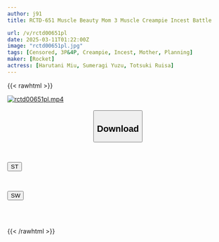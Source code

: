 ```yaml
---
author: j91
title: RCTD-651 Muscle Beauty Mom 3 Muscle Creampie Incest Battle

url: /v/rctd00651pl
date: 2025-03-11T01:22:00Z
image: "rctd00651pl.jpg"
tags: [Censored, 3P&4P, Creampie, Incest, Mother, Planning]
maker: [Rocket]
actress: [Harutani Miu, Sumeragi Yuzu, Totsuki Ruisa]
---
```



{{< rawhtml >}}

<div class="video" data-videoid="a4oMxkQoVMsxKol">
    <a href="javascript:;">
        <img src="/v/rctd00651pl/rctd00651pl.jpg" width="WIDTH" height="HEIGHT" alt="rctd00651pl.mp4" loading="lazy">
    </a>
</div>

<script type="text/javascript" src="https://j91.asia/asset/on-demand-st.js"></script>

<br>
  <link rel="stylesheet" href="https://j91.asia/asset/bs5.css">
  
  <center>
  <button class="btn btn-primary" type="button" data-bs-toggle="collapse" data-bs-target=".multi-collapse" aria-expanded="false" aria-controls="multiCollapseExample1 multiCollapseExample2"><h2>Download</h2></button></center>
</p>
<div class="row">
  <div class="col">
    <div class="collapse multi-collapse" id="multiCollapseExample1">
      <div class="card card-body">
	      	      <br>
<div class="buttons">  
<p><a href="/v/rctd00651pl/st.html" target="_blank"><button class="btn-hover color-3"><i class="fa fa-download"></i> ST</button></a></p></div>
    </div>
  </div>
</div>
  <div class="col">
    <div class="collapse multi-collapse" id="multiCollapseExample2">
      <div class="card card-body">
	      <br>
<div class="buttons">
<p><a href="/v/rctd00651pl/sw.html" target="_blank"><button class="btn-hover color-2"><i class="fa fa-download"></i> SW</button></a></p></div>
<br><br>
      </div>
    </div>
  </div>
</div>

{{< /rawhtml >}}